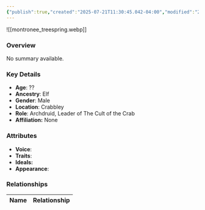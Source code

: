 ```yaml
---
{"publish":true,"created":"2025-07-21T11:30:45.042-04:00","modified":"2025-07-25T11:37:26.177-04:00","published":"2025-07-25T11:37:26.177-04:00","cssclasses":"","Age":"??","Ancestry":"Elf","Gender":"Male","Location":["Crabbley"],"Role":["Archdruid, Leader of The Cult of the Crab"],"Affiliation":["None"],"Appearances":["[[-The High Rollers Campaign-]]"]}
---
```



![[montronee_treespring.webp]]

### Overview
No summary available.

### Key Details
- **Age**: ??
- **Ancestry**: Elf
- **Gender**: Male
- **Location**: Crabbley
- **Role**: Archdruid, Leader of The Cult of the Crab
- **Affiliation:** None

### Attributes
- **Voice**: 
- **Traits**: 
- **Ideals:** 
- **Appearance**:

### Relationships

| Name  | Relationship |
| ----- | ------------ |

